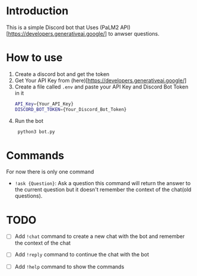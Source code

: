 # Introduction
This is a simple Discord bot that Uses (PaLM2 API)[https://developers.generativeai.google/] to anwser questions.
# How to use
1. Create a discord bot and get the token
2. Get Your API Key from (here)[https://developers.generativeai.google/]
3. Create a file called `.env` and paste your API Key and Discord Bot Token in it
   ```bash
   API_Key={Your_API_Key}
   DISCORD_BOT_TOKEN={Your_Discord_Bot_Token}
   ```
4. Run the bot
   ```bash
    python3 bot.py
    ```
# Commands
For now there is only one command
- `!ask {Question}`: Ask a question
this command will return the answer to the current question but it doesn't remember the context of the chat(old questions).
# TODO
- [ ] Add `!chat` command to create a new chat with the bot and remember the context of the chat
- [ ] Add `!reply` command to continue the chat with the bot
- [ ] Add `!help` command to show the commands


